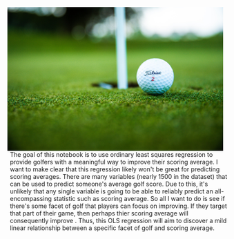 <img src= "https://github.com/ryanalbertson/Ordinary_Least_Squares_Regression/blob/master/Preview_Photo.jpeg" align=right hspace=10 width=500 alt="[golf_pic">
The goal of this notebook is to use ordinary least squares regression to provide golfers with a meaningful way to improve their scoring average. I want to make clear that this regression likely won't be great for predicting scoring averages. There are many variables (nearly 1500 in the dataset) that can be used to predict someone's average golf score. Due to this, it's unlikely that any single variable is going to be able to reliably predict an all-encompassing statistic such as scoring average. So all I want to do is see if there's some facet of golf that players can focus on improving. If they target that part of their game, then perhaps thier scoring average will consequently improve . Thus, this OLS regression will aim to discover a mild linear relationship between a specific facet of golf and scoring average.

